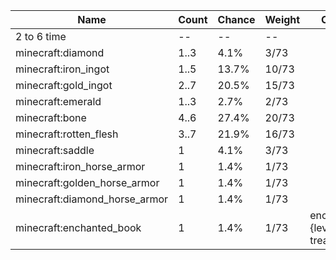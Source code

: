 | Name                          | Count | Chance | Weight | Comment                                   |
| ----------------------------- | ----- | ------ | ------ | ----------------------------------------- |
| 2 to 6 time                   |    -- |     -- |     -- |                                           |
| minecraft:diamond             |  1..3 |   4.1% |   3/73 |                                           |
| minecraft:iron_ingot          |  1..5 |  13.7% |  10/73 |                                           |
| minecraft:gold_ingot          |  2..7 |  20.5% |  15/73 |                                           |
| minecraft:emerald             |  1..3 |   2.7% |   2/73 |                                           |
| minecraft:bone                |  4..6 |  27.4% |  20/73 |                                           |
| minecraft:rotten_flesh        |  3..7 |  21.9% |  16/73 |                                           |
| minecraft:saddle              |     1 |   4.1% |   3/73 |                                           |
| minecraft:iron_horse_armor    |     1 |   1.4% |   1/73 |                                           |
| minecraft:golden_horse_armor  |     1 |   1.4% |   1/73 |                                           |
| minecraft:diamond_horse_armor |     1 |   1.4% |   1/73 |                                           |
| minecraft:enchanted_book      |     1 |   1.4% |   1/73 | enchantments: {level: 30, treasure: true} |